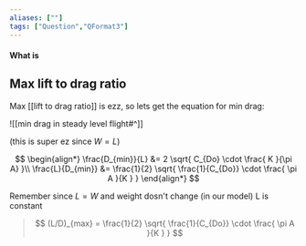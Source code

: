 ```yaml
---
aliases: [""]
tags: ["Question","QFormat3"]
---
```


#### What is
## Max lift to drag ratio
Max [[lift to drag ratio]] is ezz, so lets get the equation for min drag:

![[min drag in steady level flight#^]]

(this is super ez since $W=L$)

$$ \begin{align*}
\frac{D_{min}}{L} &= 2 \sqrt{  C_{Do} \cdot \frac{ K  }{\pi A}  }\\
\frac{L}{D_{min}} &= \frac{1}{2} \sqrt{  \frac{1}{C_{Do}} \cdot \frac{ \pi A }{K }  }
\end{align*} $$ 

Remember since $L=W$ and weight dosn't change (in our model) L is constant

> $$ (L/D)_{max} = \frac{1}{2} \sqrt{  \frac{1}{C_{Do}} \cdot \frac{ \pi A }{K }  } $$ 